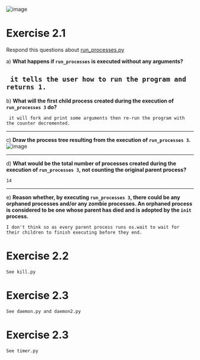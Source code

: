 ![image](https://github.com/AlmondRocca/OS_Python/assets/112829066/ac05a3d4-09a4-456b-9ae3-8d8d2e27a33b)
# Exercise 2.1
Respond this questions about [run_processes.py](../run_processes.py)

a) **What happens if `run_processes` is executed without any arguments?**

` it tells the user how to run the program and returns 1.`
---


b) **What will the first child process created during the execution of `run_processes 3` do?**

` it will fork and print some arguments then re-run the program with the counter decremented.`

---


c) **Draw the process tree resulting from the execution of `run_processes 3`.**
![image](https://github.com/AlmondRocca/OS_Python/assets/112829066/8d0e1f81-ff4b-4654-a4ab-a1923297f835)

---


d) **What would be the total number of processes created during the execution of `run_processes 3`, not counting the original parent process?**

`14`


---
e) **Reason whether, by executing `run_processes 3`, there could be any orphaned processes and/or any zombie processes. An orphaned process is considered to be one whose parent has died and is adopted by the `init` process.**

`I don't think so as every parent process runs os.wait to wait for their children to finish executing before they end.`



# Exercise 2.2

`See kill.py`



# Exercise 2.3

`See daemon.py and daemon2.py`



# Exercise 2.3

`See timer.py`

